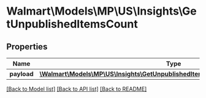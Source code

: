# Walmart\Models\MP\US\Insights\GetUnpublishedItemsCount

## Properties

Name | Type | Description | Notes
------------ | ------------- | ------------- | -------------
**payload** | [**\Walmart\Models\MP\US\Insights\GetUnpublishedItemCount200ResponsePayloadInner[]**](GetUnpublishedItemCount200ResponsePayloadInner.md) |  | [optional]


[[Back to Model list]](./) [[Back to API list]](../../../../../README.md#supported-apis) [[Back to README]](../../../../../README.md)
